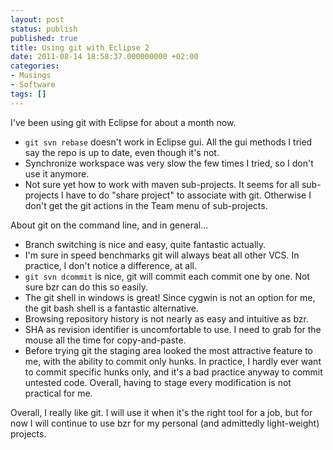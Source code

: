 ```yaml
---
layout: post
status: publish
published: true
title: Using git with Eclipse 2
date: 2011-08-14 18:58:37.000000000 +02:00
categories:
- Musings
- Software
tags: []
---
```

I've been using git with Eclipse for about a month now.

- `git svn rebase` doesn't work in Eclipse gui. All the gui methods I tried say the repo is up to date, even though it's not.
- Synchronize workspace was very slow the few times I tried, so I don't use it anymore.
- Not sure yet how to work with maven sub-projects. It seems for all sub-projects I have to do "share project" to associate with git. Otherwise I don't get the git actions in the Team menu of sub-projects.

About git on the command line, and in general...

- Branch switching is nice and easy, quite fantastic actually.
- I'm sure in speed benchmarks git will always beat all other VCS. In practice, I don't notice a difference, at all.
- `git svn dcommit` is nice, git will commit each commit one by one. Not sure bzr can do this so easily.
- The git shell in windows is great! Since cygwin is not an option for me, the git bash shell is a fantastic alternative.
- Browsing repository history is not nearly as easy and intuitive as bzr.
- SHA as revision identifier is uncomfortable to use. I need to grab for the mouse all the time for copy-and-paste.
- Before trying git the staging area looked the most attractive feature to me, with the ability to commit only hunks. In practice, I hardly ever want to commit specific hunks only, and it's a bad practice anyway to commit untested code. Overall, having to stage every modification is not practical for me.

Overall, I really like git. I will use it when it's the right tool for a job, but for now I will continue to use bzr for my personal (and admittedly light-weight) projects.
